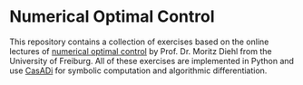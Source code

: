 # Numerical Optimal Control

This repository contains a collection of exercises based on the online lectures of [numerical optimal control](https://www.syscop.de/teaching/ws2024/numerical-optimal-control) by Prof. Dr. Moritz Diehl from the University of Freiburg. All of these exercises are implemented in Python and use [CasADi](https://web.casadi.org/docs/) for symbolic computation and algorithmic differentiation.

